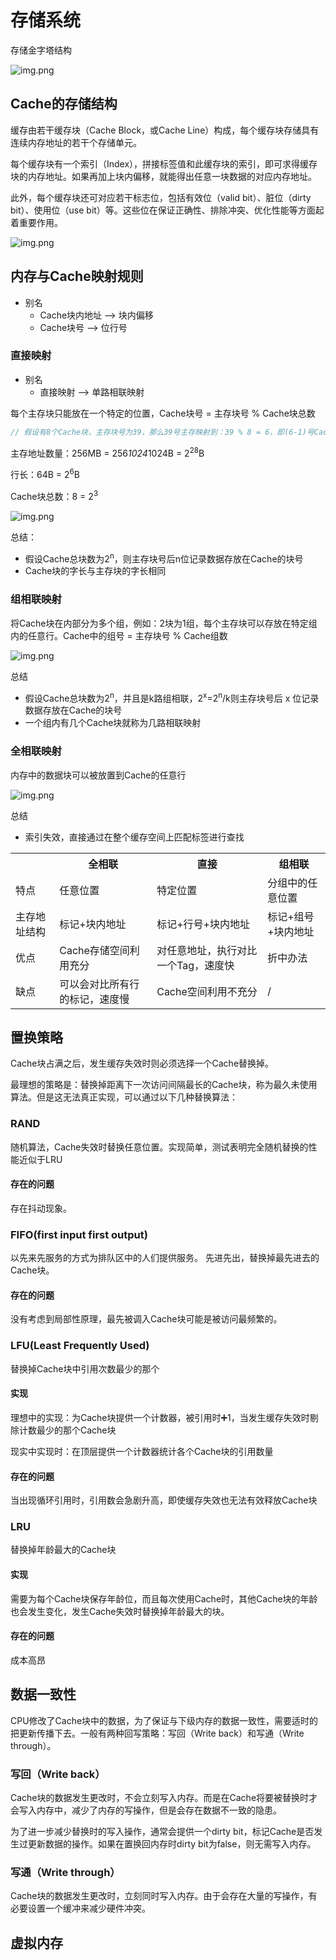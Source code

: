# 存储系统

存储金字塔结构

![img.png](/imgs/computes-course/cache-tower.png)

## Cache的存储结构

缓存由若干缓存块（Cache Block，或Cache
Line）构成，每个缓存块存储具有连续内存地址的若干个存储单元。

每个缓存块有一个索引（Index），拼接标签值和此缓存块的索引，即可求得缓存块的内存地址。如果再加上块内偏移，就能得出任意一块数据的对应内存地址。

此外，每个缓存块还可对应若干标志位，包括有效位（valid bit）、脏位（dirty bit）、使用位（use bit）等。这些位在保证正确性、排除冲突、优化性能等方面起着重要作用。

![img.png](/imgs/computes-course/cache-structure.png)

## 内存与Cache映射规则

- 别名
    - Cache块内地址 --> 块内偏移
    - Cache块号 --> 位行号

### 直接映射

- 别名
    - 直接映射 --> 单路相联映射

每个主存块只能放在一个特定的位置，Cache块号 = 主存块号 % Cache块总数

```js
// 假设有8个Cache块，主存块号为39，那么39号主存映射到：39 % 8 = 6，即(6-1)号Cache块，因为索引是从0开始的
```

主存地址数量：256MB = 256*1024*1024B = 2<sup>28</sup>B

行长：64B = 2<sup>6</sup>B

Cache块总数：8 = 2<sup>3</sup>

![img.png](/imgs/computes-course/cache-mapping-1.png)

总结：

- 假设Cache总块数为2<sup>n</sup>，则主存块号后n位记录数据存放在Cache的块号
- Cache块的字长与主存块的字长相同

### 组相联映射

将Cache块在内部分为多个组，例如：2块为1组，每个主存块可以存放在特定组内的任意行。Cache中的组号 = 主存块号 % Cache组数

![img.png](/imgs/computes-course/cache-mapping-2.png)

总结

- 假设Cache总块数为2<sup>n</sup>，并且是k路组相联，2<sup>x</sup>=2<sup>n</sup>/k则主存块号后 x 位记录数据存放在Cache的块号
- 一个组内有几个Cache块就称为几路相联映射

### 全相联映射

内存中的数据块可以被放置到Cache的任意行

![img.png](/imgs/computes-course/cache-mapping-3.png)

总结

- 索引失效，直接通过在整个缓存空间上匹配标签进行查找

<table>
    <tbody>
    <tr>
        <th></th>
        <th>全相联</th>
        <th>直接</th>
        <th>组相联</th>
    </tr>
    <tr>
        <td>特点</td>
        <td>任意位置</td>
        <td>特定位置</td>
        <td>分组中的任意位置</td>
    </tr>
    <tr>
        <td>主存地址结构</td>
        <td>标记+块内地址</td>
        <td>标记+行号+块内地址</td>
        <td>标记+组号+块内地址</td>
    </tr>
    <tr>
        <td>优点</td>
        <td>Cache存储空间利用充分</td>
        <td>对任意地址，执行对比一个Tag，速度快</td>
        <td>折中办法</td>
    </tr>
    <tr>
        <td>缺点</td>
        <td>可以会对比所有行的标记，速度慢</td>
        <td>Cache空间利用不充分</td>
        <td>/</td>
    </tr>
    </tbody>
</table>

## 置换策略

Cache块占满之后，发生缓存失效时则必须选择一个Cache替换掉。

最理想的策略是：替换掉距离下一次访问间隔最长的Cache块，称为最久未使用算法。但是这无法真正实现，可以通过以下几种替换算法：

### RAND

随机算法，Cache失效时替换任意位置。实现简单，测试表明完全随机替换的性能近似于LRU

#### 存在的问题

存在抖动现象。

### FIFO(first input first output)

以先来先服务的方式为排队区中的人们提供服务。 先进先出，替换掉最先进去的Cache块。

#### 存在的问题

没有考虑到局部性原理，最先被调入Cache块可能是被访问最频繁的。

### LFU(Least Frequently Used)

替换掉Cache块中引用次数最少的那个

#### 实现

理想中的实现：为Cache块提供一个计数器，被引用时➕1，当发生缓存失效时剔除计数最少的那个Cache块

现实中实现时：在顶层提供一个计数器统计各个Cache块的引用数量

#### 存在的问题

当出现循环引用时，引用数会急剧升高，即使缓存失效也无法有效释放Cache块

### LRU

替换掉年龄最大的Cache块

#### 实现

需要为每个Cache块保存年龄位，而且每次使用Cache时，其他Cache块的年龄也会发生变化，发生Cache失效时替换掉年龄最大的块。

#### 存在的问题

成本高昂

## 数据一致性

CPU修改了Cache块中的数据，为了保证与下级内存的数据一致性，需要适时的把更新传播下去。一般有两种回写策略：写回（Write
back）和写通（Write through）。

### 写回（Write back）

Cache块的数据发生更改时，不会立刻写入内存。而是在Cache将要被替换时才会写入内存中，减少了内存的写操作，但是会存在数据不一致的隐患。

为了进一步减少替换时的写入操作，通常会提供一个dirty bit，标记Cache是否发生过更新数据的操作。如果在置换回内存时dirty
bit为false，则无需写入内存。

### 写通（Write through）

Cache块的数据发生更改时，立刻同时写入内存。由于会存在大量的写操作，有必要设置一个缓冲来减少硬件冲突。

## 虚拟内存


